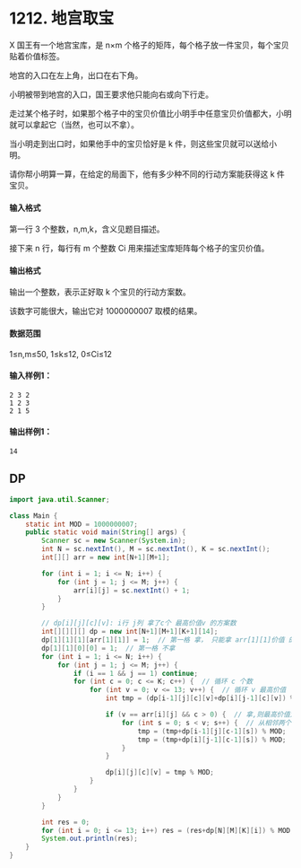 # 1212. 地宫取宝

X 国王有一个地宫宝库，是 n×m 个格子的矩阵，每个格子放一件宝贝，每个宝贝贴着价值标签。

地宫的入口在左上角，出口在右下角。

小明被带到地宫的入口，国王要求他只能向右或向下行走。

走过某个格子时，如果那个格子中的宝贝价值比小明手中任意宝贝价值都大，小明就可以拿起它（当然，也可以不拿）。

当小明走到出口时，如果他手中的宝贝恰好是 k 件，则这些宝贝就可以送给小明。

请你帮小明算一算，在给定的局面下，他有多少种不同的行动方案能获得这 k 件宝贝。

#### 输入格式

第一行 3 个整数，n,m,k，含义见题目描述。

接下来 n 行，每行有 m 个整数 Ci 用来描述宝库矩阵每个格子的宝贝价值。

#### 输出格式

输出一个整数，表示正好取 k 个宝贝的行动方案数。

该数字可能很大，输出它对 1000000007 取模的结果。

#### 数据范围

1≤n,m≤50,
1≤k≤12,
0≤Ci≤12

#### 输入样例1：

```
2 3 2
1 2 3
2 1 5
```

#### 输出样例1：

```
14
```



## DP

```java
import java.util.Scanner;

class Main {
    static int MOD = 1000000007;
    public static void main(String[] args) {
        Scanner sc = new Scanner(System.in);
        int N = sc.nextInt(), M = sc.nextInt(), K = sc.nextInt();
        int[][] arr = new int[N+1][M+1];

        for (int i = 1; i <= N; i++) {
            for (int j = 1; j <= M; j++) {
                arr[i][j] = sc.nextInt() + 1;
            }
        }

        // dp[i][j][c][v]: i行 j列 拿了c个 最高价值v 的方案数
        int[][][][] dp = new int[N+1][M+1][K+1][14];
        dp[1][1][1][arr[1][1]] = 1;  // 第一格 拿， 只能拿 arr[1][1]价值 的一个东西
        dp[1][1][0][0] = 1;  // 第一格 不拿
        for (int i = 1; i <= N; i++) {
            for (int j = 1; j <= M; j++) {
                if (i == 1 && j == 1) continue;
                for (int c = 0; c <= K; c++) {  // 循环 c 个数
                    for (int v = 0; v <= 13; v++) {  // 循环 v 最高价值
                        int tmp = (dp[i-1][j][c][v]+dp[i][j-1][c][v]) % MOD;  // 不拿

                        if (v == arr[i][j] && c > 0) {  // 拿,则最高价值为当前arr[i][j]
                            for (int s = 0; s < v; s++) {  // 从相邻两个方向c-1,s<arr[i][j]的情况转移
                                tmp = (tmp+dp[i-1][j][c-1][s]) % MOD;
                                tmp = (tmp+dp[i][j-1][c-1][s]) % MOD;
                            }
                        }

                        dp[i][j][c][v] = tmp % MOD;
                    }
                }
            }
        }

        int res = 0;
        for (int i = 0; i <= 13; i++) res = (res+dp[N][M][K][i]) % MOD;
        System.out.println(res);
    }
}
```

